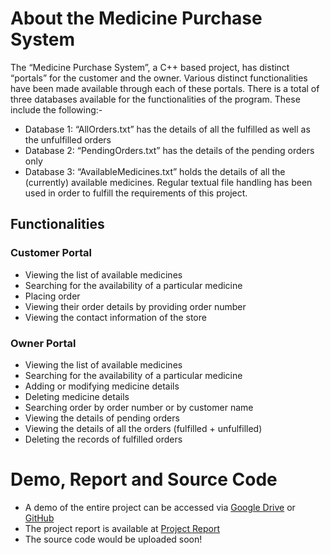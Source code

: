 # About the Medicine Purchase System
The “Medicine Purchase System”, a C++ based project, has distinct “portals” for the customer and the owner. Various distinct functionalities have been made available through each of these portals. There is a total of three databases available for the functionalities of the program. These include the following:-
* Database 1: “AllOrders.txt” has the details of all the fulfilled as well as the unfulfilled orders
* Database 2: “PendingOrders.txt” has the details of the pending orders only
* Database 3: “AvailableMedicines.txt” holds the details of all the (currently) available medicines.
Regular textual file handling has been used in order to fulfill the requirements of this project.

## Functionalities
### Customer Portal
* Viewing the list of available medicines
* Searching for the availability of a particular medicine
* Placing order
* Viewing their order details by providing order number
* Viewing the contact information of the store

### Owner Portal
* Viewing the list of available medicines
* Searching for the availability of a particular medicine
* Adding or modifying medicine details
* Deleting medicine details
* Searching order by order number or by customer name
* Viewing the details of pending orders
* Viewing the details of all the orders (fulfilled + unfulfilled)
* Deleting the records of fulfilled orders

# Demo, Report and Source Code
* A demo of the entire project can be accessed via [Google Drive](https://drive.google.com/file/d/1uKo6N3YlY4xJMuX7z9aRhPzfyyUbsGim/view?usp=sharing) or [GitHub](https://github.com/Varada-D/Medicine-Purchase-System/blob/main/Medicine%20Purchase%20System%20-%20Demo.zip)
* The project report is available at [Project Report](https://github.com/Varada-D/Medicine-Purchase-System/blob/main/Medicine%20Purchase%20System%20-%20Project%20Report.pdf)
* The source code would be uploaded soon!
